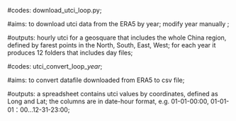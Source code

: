 #codes:   download_utci_loop.py;

#aims:    to download utci data from the ERA5 by year;
         modify year manually ;
         
#outputs: hourly utci for a geosquare that includes the whole China region, defined by farest points in the North, South, East, West;
         for each year it produces 12 folders that includes day files;


#codes:   utci_convert_loop_*year*;

#aims:    to convert datafile downloaded from ERA5 to csv file;

#outputs: a spreadsheet contains utci values by coordinates, defined as Long and Lat;
         the columns are in date-hour format, e.g. 01-01-00:00, 01-01-01：00...12-31-23:00;
